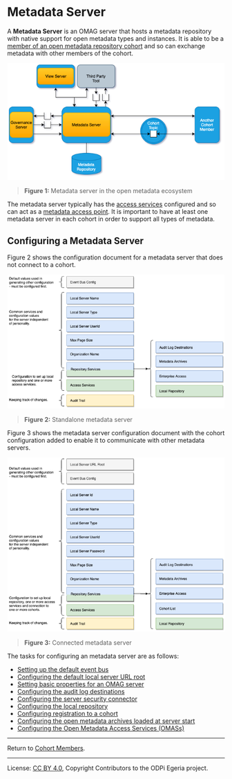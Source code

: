 <!-- SPDX-License-Identifier: CC-BY-4.0 -->
<!-- Copyright Contributors to the ODPi Egeria project 2020. -->

# Metadata Server

A **Metadata Server** is an OMAG server that hosts a
metadata repository with native support for open metadata types and
instances.  It is able to be a 
[member of an open metadata repository cohort](cohort-member.md) and so
can exchange metadata with other members of the cohort.

![Figure 1](metadata-server.png)
> **Figure 1:** Metadata server in the open metadata ecosystem

The metadata server typically has the [access services](../../../access-services)
configured and so can act as a [metadata access point](metadata-access-point.md).
It is important to have at least one metadata server in each cohort in order to
support all types of metadata.

## Configuring a Metadata Server

Figure 2 shows the configuration document for a metadata server that does not connect to a cohort.

![Figure 2](../concepts/standalone-metadata-server-config.png)
> **Figure 2:** Standalone metadata server

Figure 3 shows the metadata server configuration document with the cohort configuration added to
enable it to communicate with other metadata servers.

![Figure 3](../concepts/connected-metadata-server-config.png)
> **Figure 3:** Connected metadata server



The tasks for configuring an metadata server are as follows:

* [Setting up the default event bus](../user/configuring-event-bus.md)
* [Configuring the default local server URL root](../user/configuring-local-server-url.md)
* [Setting basic properties for an OMAG server](../user/configuring-omag-server-basic-properties.md)
* [Configuring the audit log destinations](../user/configuring-the-audit-log.md)
* [Configuring the server security connector](../user/configuring-the-server-security-connector.md)
* [Configuring the local repository](../user/configuring-the-local-repository.md)
* [Configuring registration to a cohort](../user/configuring-registration-to-a-cohort.md)
* [Configuring the open metadata archives loaded at server start](../user/configuring-the-startup-archives.md)
* [Configuring the Open Metadata Access Services (OMASs)](../user/configuring-the-access-services.md)

----
Return to [Cohort Members](cohort-member.md).

----
License: [CC BY 4.0](https://creativecommons.org/licenses/by/4.0/),
Copyright Contributors to the ODPi Egeria project.